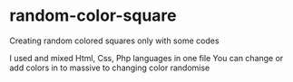 # random-color-square
Creating random colored squares only with some codes

I used and mixed Html, Css, Php languages in one file
You can change or add colors in to massive to changing color randomise
